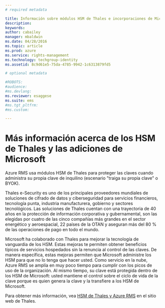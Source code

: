 ```yaml
---
# required metadata

title: Información sobre módulos HSM de Thales e incorporaciones de Microsoft | Azure RMS
description:
keywords:
author: cabailey
manager: mbaldwin
ms.date: 04/28/2016
ms.topic: article
ms.prod: azure
ms.service: rights-management
ms.technology: techgroup-identity
ms.assetid: 8c9d61e5-75da-4785-9942-1c6313879fd5

# optional metadata

#ROBOTS:
#audience:
#ms.devlang:
ms.reviewer: esaggese
ms.suite: ems
#ms.tgt_pltfrm:
#ms.custom:

---
```


# Más información acerca de los HSM de Thales y las adiciones de Microsoft
Azure RMS usa módulos HSM de Thales para proteger las claves cuando administra su propia clave de inquilino (escenario "traiga su propia clave" o BYOK).

Thales e-Security es uno de los principales proveedores mundiales de soluciones de cifrado de datos y ciberseguridad para servicios financieros, tecnología punta, industria manufacturera, gobierno y sectores tecnológicos. Las soluciones de Thales cuentan con una trayectoria de 40 años en la protección de información corporativa y gubernamental, son las elegidas por cuatro de las cinco compañías más grandes en el sector energético y aeroespacial, 22 países de la OTAN y aseguran más del 80 % de las operaciones de pago en todo el mundo.

Microsoft ha colaborado con Thales para mejorar la tecnología de vanguardia de los HSM. Estas mejoras te permiten obtener beneficios típicos de servicios hospedados sin la renuncia al control de las claves. De manera específica, estas mejoras permiten que Microsoft administre los HSM para que no lo tenga que hacer usted. Como servicio en la nube, Azure RMS se amplía en muy poco tiempo para cumplir con los picos de uso de la organización. Al mismo tiempo, su clave está protegida dentro de los HSM de Microsoft: usted mantiene el control sobre el ciclo de vida de la clave porque es quien genera la clave y la transfiere a los HSM de Microsoft.

Para obtener más información, vea [HSM de Thales y Azure RMS](http://www.thales-esecurity.com/msrms/cloud) en el sitio web de Thales.



<!--HONumber=Apr16_HO3-->


